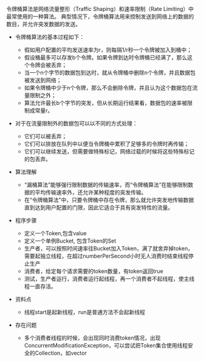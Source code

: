 令牌桶算法是网络流量整形（Traffic Shaping）和速率限制（Rate Limiting）中最常使用的一种算法。
典型情况下，令牌桶算法用来控制发送到网络上的数据的数目，并允许突发数据的发送。

* 令牌桶算法的基本过程如下：
    * 假如用户配置的平均发送速率为r，则每隔1/r秒一个令牌被加入到桶中；
    * 假设桶最多可以存发b个令牌。如果令牌到达时令牌桶已经满了，那么这个令牌会被丢弃；
    * 当一个n个字节的数据包到达时，就从令牌桶中删除n个令牌，并且数据包被发送到网络；
    * 如果令牌桶中少于n个令牌，那么不会删除令牌，并且认为这个数据包在流量限制之外；
    * 算法允许最长b个字节的突发，但从长期运行结果看，数据包的速率被限制成常量r。

* 对于在流量限制外的数据包可以以不同的方式处理：
    * 它们可以被丢弃；
    * 它们可以排放在队列中以便当令牌桶中累积了足够多的令牌时再传输；
    * 它们可以继续发送，但需要做特殊标记，网络过载的时候将这些特殊标记的包丢弃。

* 算法理解
   * “漏桶算法”能够强行限制数据的传输速率，而“令牌桶算法”在能够限制数据的平均传输速率外，还允许某种程度的突发传输。
   * 在“令牌桶算法”中，只要令牌桶中存在令牌，那么就允许突发地传输数据直到达到用户配置的门限，因此它适合于具有突发特性的流量。
 
* 程序步骤
    * 定义一个Token,包含value
    * 定义一个单例Bucket, 包含Token的Set
    * 生产者，可以按照时间速率往Bucket加入Token，满了就舍弃掉token，需要起独立线程，在超过numberPerSecond小时无人消费时结束线程停止生产
    * 消费者，给定每个请求需要的token数量，有token返回true
    * 测试，生产者运行，消费者运行起线程，再一个消费者不起线程，使主线程一直存活。
 
* 资料点
     * 线程start是起新线程，run是普通方法不会起新线程
 
 *  存在问题
    * 多个消费者线程的时候，会出现同时消费token情况，出现ConcurrentModificationException，可以尝试把Token集合使用线程安全的Collection，如vector